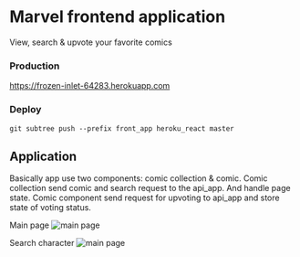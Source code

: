 # Marvel frontend application
View, search & upvote your favorite comics

### Production
https://frozen-inlet-64283.herokuapp.com

### Deploy
`git subtree push --prefix front_app heroku_react master`

## Application

Basically app use two components: comic collection & comic. Comic collection send comic and search request
to the api_app. And handle page state. 
Comic component send request for upvoting to api_app and store state of voting status.

Main page
![main page](screen_1.png)

Search character
![main page](screen_2.png)
